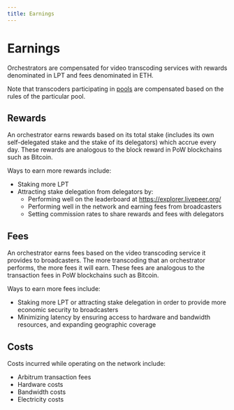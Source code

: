 ```yaml
---
title: Earnings
---
```


# Earnings

Orchestrators are compensated for video transcoding services with rewards
denominated in LPT and fees denominated in ETH.

Note that transcoders participating in
[pools](/video-miners/core-concepts/pools) are compensated based on the
rules of the particular pool.

## Rewards

An orchestrator earns rewards based on its total stake (includes its own
self-delegated stake and the stake of its delegators) which accrue every day.
These rewards are analogous to the block reward in PoW blockchains such as
Bitcoin.

Ways to earn more rewards include:

- Staking more LPT
- Attracting stake delegation from delegators by:
  - Performing well on the leaderboard at https://explorer.livepeer.org/
  - Performing well in the network and earning fees from broadcasters
  - Setting commission rates to share rewards and fees with delegators

## Fees

An orchestrator earns fees based on the video transcoding service it provides to
broadcasters. The more transcoding that an orchestrator performs, the more fees
it will earn. These fees are analogous to the transaction fees in PoW
blockchains such as Bitcoin.

Ways to earn more fees include:

- Staking more LPT or attracting stake delegation in order to provide more
  economic security to broadcasters
- Minimizing latency by ensuring access to hardware and bandwidth resources, and
  expanding geographic coverage

## Costs

Costs incurred while operating on the network include:

- Arbitrum transaction fees
- Hardware costs
- Bandwidth costs
- Electricity costs

